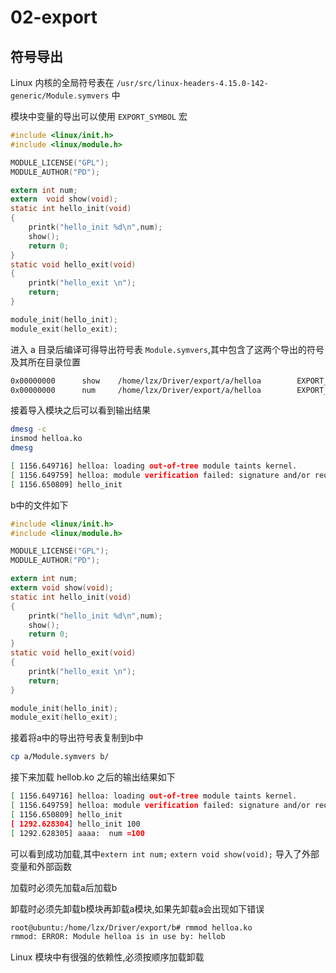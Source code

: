 
# 02-export

## 符号导出

Linux 内核的全局符号表在 `/usr/src/linux-headers-4.15.0-142-generic/Module.symvers` 中

模块中变量的导出可以使用 `EXPORT_SYMBOL` 宏

```c
#include <linux/init.h>
#include <linux/module.h>

MODULE_LICENSE("GPL");
MODULE_AUTHOR("PD");

extern int num;
extern  void show(void);
static int hello_init(void)
{
	printk("hello_init %d\n",num);
	show();
	return 0;
}
static void hello_exit(void)
{
	printk("hello_exit \n");
	return;
}

module_init(hello_init);
module_exit(hello_exit);
```

进入 a 目录后编译可得导出符号表 `Module.symvers`,其中包含了这两个导出的符号及其所在目录位置

```txt
0x00000000      show    /home/lzx/Driver/export/a/helloa        EXPORT_SYMBOL
0x00000000      num     /home/lzx/Driver/export/a/helloa        EXPORT_SYMBOL
```

接着导入模块之后可以看到输出结果

```bash
dmesg -c
insmod helloa.ko
dmesg
```

```bash
[ 1156.649716] helloa: loading out-of-tree module taints kernel.
[ 1156.649759] helloa: module verification failed: signature and/or required key missing - tainting kernel
[ 1156.650809] hello_init 
```

b中的文件如下

```c
#include <linux/init.h>
#include <linux/module.h>

MODULE_LICENSE("GPL");
MODULE_AUTHOR("PD");

extern int num;
extern void show(void);
static int hello_init(void)
{
	printk("hello_init %d\n",num);
	show();
	return 0;
}
static void hello_exit(void)
{
	printk("hello_exit \n");
	return;
}

module_init(hello_init);
module_exit(hello_exit);
```

接着将a中的导出符号表复制到b中

```bash
cp a/Module.symvers b/
```

接下来加载 hellob.ko 之后的输出结果如下

```bash
[ 1156.649716] helloa: loading out-of-tree module taints kernel.
[ 1156.649759] helloa: module verification failed: signature and/or required key missing - tainting kernel
[ 1156.650809] hello_init 
[ 1292.628304] hello_init 100
[ 1292.628305] aaaa:  num =100
```

可以看到成功加载,其中`extern int num;` `extern void show(void);` 导入了外部变量和外部函数

加载时必须先加载a后加载b

卸载时必须先卸载b模块再卸载a模块,如果先卸载a会出现如下错误

```bash
root@ubuntu:/home/lzx/Driver/export/b# rmmod helloa.ko
rmmod: ERROR: Module helloa is in use by: hellob
```

Linux 模块中有很强的依赖性,必须按顺序加载卸载
